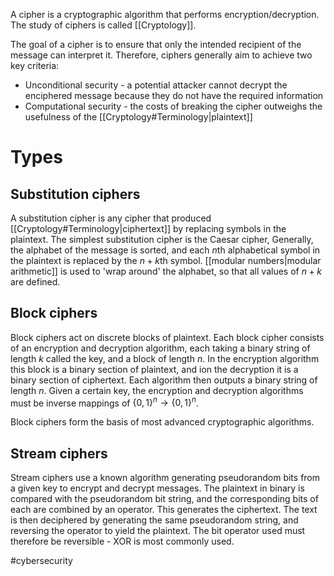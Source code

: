 A cipher is a cryptographic algorithm that performs encryption/decryption. The study of ciphers is called [[Cryptology]]. 

The goal of a cipher is to ensure that only the intended recipient of the message can interpret it. Therefore, ciphers generally aim to achieve two key criteria:
- Unconditional security - a potential attacker cannot decrypt the enciphered message because they do not have the required information
- Computational security - the costs of breaking the cipher outweighs the usefulness of the [[Cryptology#Terminology|plaintext]]

# Types
## Substitution ciphers
A substitution cipher is any cipher that produced [[Cryptology#Terminology|ciphertext]] by replacing symbols in the plaintext. 
The simplest substitution cipher is the Caesar cipher, Generally, the alphabet of the message is sorted, and each $n$th alphabetical symbol in the plaintext is replaced by the $n+k$th symbol. [[modular numbers|modular arithmetic]] is used to 'wrap around' the alphabet, so that all values of $n+k$ are defined.
## Block ciphers
Block ciphers act on discrete blocks of plaintext. Each block cipher consists of an encryption and decryption algorithm, each taking a binary string of length $k$ called the key, and a block of length $n$. In the encryption algorithm this block is a binary section of plaintext, and ion the decryption it is a binary section of ciphertext. Each algorithm then outputs a binary string of length $n$. 
Given a certain key, the encryption and decryption algorithms must be inverse mappings of $\{0,1\}^n \to \{0,1\}^n$.

Block ciphers form the basis of most advanced cryptographic algorithms.
## Stream ciphers
Stream ciphers use a known algorithm generating pseudorandom bits from a given key to encrypt and decrypt messages. The plaintext in binary is compared with the pseudorandom bit string, and the corresponding bits of each are combined by an operator. This generates the ciphertext. The text is then deciphered by generating the same pseudorandom string, and reversing the operator to yield the plaintext. The bit operator used must therefore be reversible - XOR is most commonly used.

#cybersecurity 